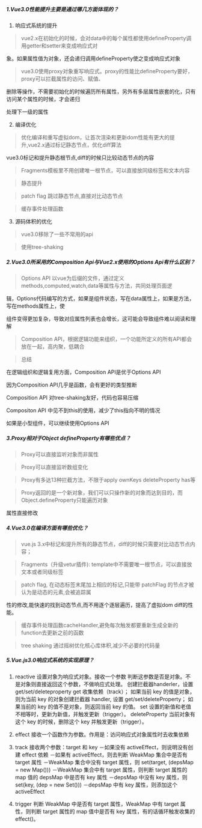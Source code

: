 ##### 1.Vue3.0性能提升主要是通过哪几方面体现的？

1. 响应式系统的提升

> vue2.x在初始化的时候，会对data中的每个属性都使用defineProperty调用getter和setter来变成响应式对

象。如果属性值为对象，还会递归调用defineProperty使之变成响应式对象

> vue3.0使用proxy对象重写响应式。proxy的性能比defineProperty要好，proxy可以拦截属性的访问、赋值、

删除等操作，不需要初始化的时候遍历所有属性，另外有多层属性嵌套的化，只有访问某个属性的时候，才会递归

处理下一级的属性

2. 编译优化

> 优化编译和重写虚拟dom，让首次渲染和更新dom性能有更大的提升,vue2.x通过标记静态节点，优化diff算法

  vue3.0标记和提升静态根节点,diff的时候只比较动态节点的内容

> Fragments模板里不用创建唯一根节点，可以直接放同级标签和文本内容

> 静态提升

> patch flag 跳过静态节点,直接对比动态节点

> 缓存事件处理函数

3. 源码体积的优化

> vue3.0移除了一些不常用的api

> 使用tree-shaking
##### 2.Vue3.0所采用的Composition Api与Vue2.x使用的Options Api有什么区别？

> Options API 以vue为后缀的文件，通过定义methods,computed,watch,data等属性与方法，共同处理页面逻

  辑，Options代码编写的方式，如果是组件状态，写在data属性上，如果是方法，写在methods属性上，使

  组件变得更加复杂，导致对应属性列表也会增长，这可能会导致组件难以阅读和理解

> Composition API，根据逻辑功能来组织，一个功能所定义的所有API都会放在一起，高内聚，低耦合

> 总结 
  
  在逻辑组织和逻辑复用方面，Composition API是优于Options API

  因为Composition API几乎是函数，会有更好的类型推断

  Composition API 对tree-shaking友好，代码也容易压缩

  Compositon API 中见不到this的使用，减少了this指向不明的情况

  如果是小型组件，可以继续使用Options API

##### 3.Proxy相对于Object defineProperty有哪些优点？

> Proxy可以直接监听对象而非属性

> Proxy可以直接监听数组变化

> Proxy有多达13种拦截方法，不限于apply ownKeys deleteProperty has等

> Proxy返回的是一个新对象，我们可以只操作新的对象而达到目的，而Object.defineProperty只能遍历对象

  属性直接修改

##### 4.Vue3.0在编译方面有哪些优化？

> vue.js 3.x中标记和提升所有的静态节点，diff的时候只需要对比动态节点内容；

> Fragments（升级vetur插件): template中不需要唯一根节点，可以直接放文本或者同级标签

> patch flag, 在动态标签末尾加上相应的标记,只能带 patchFlag 的节点才被认为是动态的元素,会被追踪属

 性的修改,能快速的找到动态节点,而不用逐个逐层遍历，提高了虚拟dom diff的性能。

> 缓存事件处理函数cacheHandler,避免每次触发都要重新生成全新的function去更新之前的函数

> tree shaking 通过摇树优化核心库体积,减少不必要的代码量

##### 5.Vue.js3.0响应式系统的实现原理？

1. reactive
设置对象为响应式对象。接收一个参数 判断这参数是否是对象。不是对象则直接返回这个参数，不做响应式处理。
创建拦截器handerler，设置get/set/deleteproperty
get
收集依赖（track）；
如果当前 key 的值是对象，则为当前 key 的对象创建拦截器 handler, 设置 get/set/deleteProperty；
如果当前的 key 的值不是对象，则返回当前 key 的值。
set
设置的新值和老值不相等时，更新为新值，并触发更新（trigger）。
deleteProperty
当前对象有这个 key 的时候，删除这个 key 并触发更新（trigger）。

2. effect
接收一个函数作为参数。作用是：访问响应式对象属性时去收集依赖

3. track
接收两个参数：target 和 key
－如果没有 activeEffect，则说明没有创建 effect 依赖
－如果有 activeEffect，则去判断 WeakMap 集合中是否有 target 属性
－WeakMap 集合中没有 target 属性，则 set(target, (depsMap = new Map()))
－WeakMap 集合中有 target 属性，则判断 target 属性的 map 值的 depsMap 中是否有 key 属性
－depsMap 中没有 key 属性，则 set(key, (dep = new Set()))
－depsMap 中有 key 属性，则添加这个 activeEffect

4. trigger
判断 WeakMap 中是否有 target 属性，WeakMap 中有 target 属性，则判断 target 属性的 map 值中是否有 key 属性，有的话循环触发收集的 effect()。

